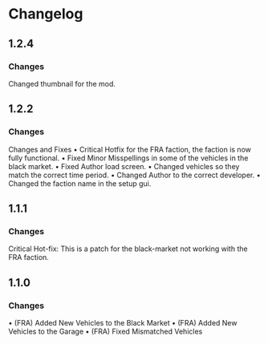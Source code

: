 # Changelog

## 1.2.4
### Changes
Changed thumbnail for the mod.

## 1.2.2
### Changes
Changes and Fixes
• Critical Hotfix for the FRA faction, the faction is now fully functional.
• Fixed Minor Misspellings in some of the vehicles in the black market.
• Fixed Author load screen.
• Changed vehicles so they match the correct time period.
• Changed Author to the correct developer.
• Changed the faction name in the setup gui.

## 1.1.1
### Changes
Critical Hot-fix: This is a patch for the black-market not working with the FRA faction.

## 1.1.0
### Changes
• (FRA) Added New Vehicles to the Black Market
• (FRA) Added New Vehicles to the Garage
• (FRA) Fixed Mismatched Vehicles